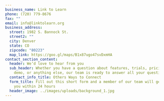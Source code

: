 ```yaml
---
business_name: Link to Learn
phone: (720) 779-8676
fax: ""
email: info@linktolearn.org
business_address:
  street: 1982 S. Bannock St.
  street2: ""
  city: Denver
  state: CO
  zipcode: "80223"
  map_link: https://goo.gl/maps/B1x87ugo47svDxmHA
contact_section_content:
  header: We’d love to hear from you
  sub_header: Whether you have a question about features, trials, pricing, need a
    demo, or anything else, our team is ready to answer all your questions
  contact_info_title: Others Ways to Connect
  form_title: Fill out this short form and a member of our team will get back to
    you within 24 hours
  header_image: ../images/uploads/background_1.jpg
---
```

